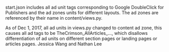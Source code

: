 start.json includes all ad unit tags corresponding to Google DoubleClick for Publishers and the ad zones units for different layouts. The ad zones are referenced by their name in content/views.py.

As of Dec 1, 2017, all ad units in views.py changed to content ad zone, this causes all ad tags to be TheCrimson_AllArticles_..., which disallows differentiation of ad units on different section pages or landing pages or articles pages. Jessica Wang and Nathan Lee
